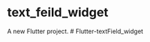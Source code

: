 # text_feild_widget

A new Flutter project.
#   F l u t t e r - t e x t F i e l d _ w i d g e t  
 